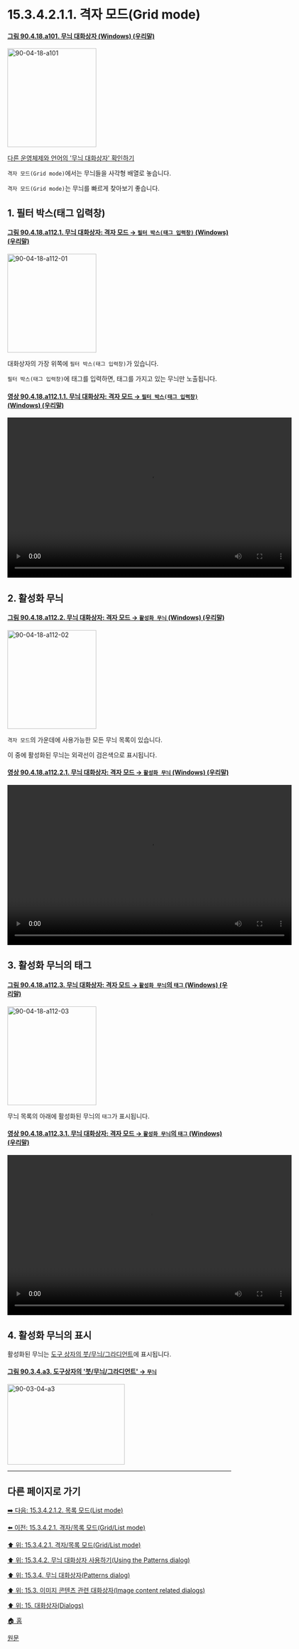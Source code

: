 # 15.3.4.2.1.1. 격자 모드(Grid mode)

<a id="90-04-18-a101"></a>

#### [그림 90.4.18.a101. 무늬 대화상자 (Windows) (우리말)](./90-04-0018-patterns.md#90-04-18-a101)
<img width="200" height="222" alt="90-04-18-a101" src="https://github.com/user-attachments/assets/ea9d5096-4e1b-4d58-a17a-9769724171e3" />

[다른 운영체제와 언어의 '무늬 대화상자' 확인하기](./90-04-0018-patterns.md#90-04-18-a102)

`격자 모드(Grid mode)`에서는 무늬들을 사각형 배열로 놓습니다.

`격자 모드(Grid mode)`는 무늬를 빠르게 찾아보기 좋습니다.

<a id="15-03-04-02-01-01-s1"></a>

## 1. 필터 박스(태그 입력창)

<a id="90-04-18-a112-01"></a>

#### [그림 90.4.18.a112.1. 무늬 대화상자: 격자 모드 → `필터 박스(태그 입력창)` (Windows) (우리말)](./90-04-0018-patterns.md#90-04-18-a112-01)
<img width="200" height="222" alt="90-04-18-a112-01" src="https://github.com/user-attachments/assets/ba1dc0e2-6d43-4370-a5fc-bf2366b1a762" />

대화상자의 가장 위쪽에 `필터 박스(태그 입력창)`가 있습니다. 

`필터 박스(태그 입력창)`에 태그를 입력하면, 태그를 가지고 있는 무늬만 노출됩니다.

<a id="90-04-18-a112-01-01"></a>

#### [영상 90.4.18.a112.1.1. 무늬 대화상자: 격자 모드 → `필터 박스(태그 입력창)` (Windows) (우리말)](./90-04-0018-patterns.md#90-04-18-a112-01-01)
<video controls="controls" width="640" height="360" src="https://github.com/user-attachments/assets/30b01a6a-e893-4f2a-b403-9f3fac2e9245"></video>

<a id="15-03-04-02-01-01-s2"></a>

## 2. 활성화 무늬

<a id="90-04-18-a112-02"></a>

#### [그림 90.4.18.a112.2. 무늬 대화상자: 격자 모드 → `활성화 무늬` (Windows) (우리말)](./90-04-0018-patterns.md#90-04-18-a112-02)
<img width="200" height="222" alt="90-04-18-a112-02" src="https://github.com/user-attachments/assets/b58ad9e2-0809-41b3-89e4-92cbf061ff3c" />

`격자 모드`의 가운데에 사용가능한 모든 무늬 목록이 있습니다.

이 중에 활성화된 무늬는 외곽선이 검은색으로 표시됩니다.

<a id="90-04-18-a112-02-01"></a>

#### [영상 90.4.18.a112.2.1. 무늬 대화상자: 격자 모드 → `활성화 무늬` (Windows) (우리말)](./90-04-0018-patterns.md#90-04-18-a112-02-01)
<video controls="controls" width="640" height="360" src="https://github.com/user-attachments/assets/055c74c8-c11a-405d-8898-0e9acdbd7d2f"></video>

<a id="15-03-04-02-01-01-s3"></a>

## 3. 활성화 무늬의 태그

<a id="90-04-18-a112-03"></a>

#### [그림 90.4.18.a112.3. 무늬 대화상자: 격자 모드 → `활성화 무늬`의 `태그` (Windows) (우리말)](./90-04-0018-patterns.md#90-04-18-a112-03)
<img width="200" height="222" alt="90-04-18-a112-03" src="https://github.com/user-attachments/assets/d1c026ad-305b-43b5-95aa-529c52ec5684" />

무늬 목록의 아래에 활성화된 무늬의 `태그`가 표시됩니다.

<a id="90-04-18-a112-03-01"></a>

#### [영상 90.4.18.a112.3.1. 무늬 대화상자: 격자 모드 → `활성화 무늬`의 `태그` (Windows) (우리말)](./90-04-0018-patterns.md#90-04-18-a112-03-01)
<video controls="controls" width="640" height="360" src="https://github.com/user-attachments/assets/e5a83a34-8cc8-4d32-8db4-aae79a27e7e7"></video>

## 4. 활성화 무늬의 표시
활성화된 무늬는 [도구 상자의 붓/무늬/그라디언트](./03-02-03-the-toolbox.md#03-02-01-s4-02)에 표시됩니다.

<a id="90-03-04-a3"></a>

#### [그림 90.3.4.a3. 도구상자의 '붓/무늬/그라디언트' → `무늬`](./90-03-04-brush_n_pattern_n_gradient.md#90-03-04-a3)
<img width="264" height="181" alt="90-03-04-a3" src="https://github.com/wonder13662/gimp/assets/15767104/2eb5399d-e741-48c7-ae76-c1d8277c4b08" />

***

## 다른 페이지로 가기

[➡️ 다음: 15.3.4.2.1.2. 목록 모드(List mode)](./15-03-04-02-01-02-list_mode.md)

[⬅️ 이전: 15.3.4.2.1. 격자/목록 모드(Grid/List mode)](./15-03-04-02-01-00-grid_n_list_mode.md)

[⬆️ 위: 15.3.4.2.1. 격자/목록 모드(Grid/List mode)](./15-03-04-02-01-00-grid_n_list_mode.md)

[⬆️ 위: 15.3.4.2. 무늬 대화상자 사용하기(Using the Patterns dialog)](./15-03-04-02-00-using_the_pattern_dialog.md)

[⬆️ 위: 15.3.4. 무늬 대화상자(Patterns dialog)](./15-03-04-00-patterns_dialog.md)

[⬆️ 위: 15.3. 이미지 콘텐츠 관련 대화상자(Image content related dialogs)](./15-03-00-image-content-related-dialogs.md)

[⬆️ 위: 15. 대화상자(Dialogs)](./15-00-dialogs.md)

[🏠 홈](./00-home.md)

[원문](https://docs.gimp.org/2.10/ko/gimp-pattern-dialog.html#gimp-pattern-dialog-using)